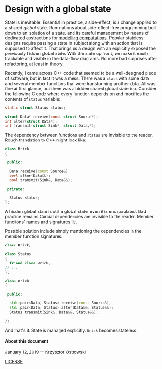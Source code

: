 
# Design with a global state

State is inevitable. Essential in practice, a side-effect, is a change applied to a shared _global_ state. Ruminations about side-effect-free programming boil down to an isolation of a state, and its careful management by means of dedicated abstractions for [modelling computations](https://en.wikipedia.org/wiki/Monad_(functional_programming)#See_also). Popular stateless designs require passing a state in subject along with an action that is supposed to affect it. That brings us a design with an explicitly exposed the previously hidden global state. With the state up front, we make it easily trackable and visible in the data-flow diagrams. No more bad surprises after refactoring, at least in theory.

Recently, I came across C++ code that seemed to be a well-designed piece of software, but in fact it was a mess. There was a `class` with some data and several member functions that were transforming another data. All was fine at first glance, but there was a hidden shared global state too. Consider the following C code where every function depends on and modifies the contents of `status` variable:

```c
static struct Status status;

struct Data* receive(const struct Source*);
int alter(struct Data*);
int transmit(struct Sink*, struct Data\*);
```

The dependency between functions and `status` are invisible to the reader. Rough translation to C++ might look like:


```c++
class Brick
{

 public:

  Data receive(const Source&)
  bool alter(Data&&);
  bool transmit(Sink&, Data&&);

 private:

  Status status;
};
```

A hidden global state is still a global state, even it is encapsulated. Bad practice remains Curcial dependencies are invisible to the reader. Member functions' names and signatures lie.

Possible solution include simply mentioning the dependencies in the member function signatures:

```c++
class Brick;

class Status
{
  friend class Brick;
// ...
};

class Brick
{

 public:

  std::pair<Data, Status> receive(const Source&);
  std::pair<Data, Status> alter(Data&&, Status&&);
  Status transmit(Sink&, Data&&, Status&&);

};
```

And that's it. State is managed explicitly. `Brick` becomes stateless.


#### About this document

January 12, 2019 &mdash; Krzysztof Ostrowski

[LICENSE](https://github.com/insooth/insooth.github.io/blob/master/LICENSE)

